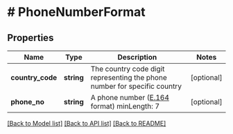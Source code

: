 # # PhoneNumberFormat

## Properties

Name | Type | Description | Notes
------------ | ------------- | ------------- | -------------
**country_code** | **string** | The country code digit representing the phone number for specific country | [optional]
**phone_no** | **string** | A phone number ([E.164](https://en.wikipedia.org/wiki/E.164) format) minLength: 7 | [optional]

[[Back to Model list]](../../README.md#models) [[Back to API list]](../../README.md#endpoints) [[Back to README]](../../README.md)

